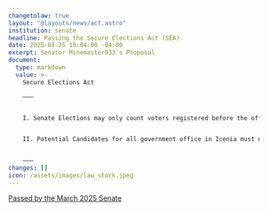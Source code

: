 ```yaml
---
changetolaw: true
layout: "@layouts/news/act.astro"
institution: senate
headline: Passing the Secure Elections Act (SEA)
date: 2025-03-25 15:04:00 -04:00
excerpt: Senator Minemaster933's Proposal
document:
  type: markdown
  value: >-
    Secure Elections Act

    ———


    I. Senate Elections may only count voters registered before the official opening of voting. Those whose registrations are not counted towards the current election cycle will be counted for the following election cycle


    II. Potential Candidates for all government office in Icenia must not have held a foreign government position for at least one Icenian election cycle in order to qualify for candidacy 


    ———
changes: []
icon: /assets/images/law_stock.jpeg
---
```

[Passed by the March 2025 Senate](https://discord.com/channels/558071874161082368/1354531569112449256/1354531569112449256)
